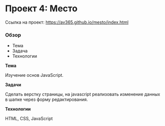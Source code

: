 # Проект 4: Место

Ссылка на проект: https://av365.github.io/mesto/index.html
### Обзор

* Тема
* Задача
* Технологии

**Тема**

Изучение основ JavaScript.

**Задачи**

Сделать верстку страницы, на javascript реализовать изменение данных в шапке через форму редактирования.

**Технологии**

HTML, CSS, JavaScript
